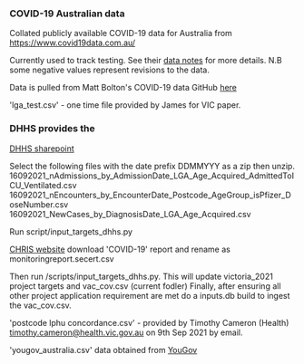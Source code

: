 ### COVID-19 Australian data

Collated publicly available COVID-19 data for Australia from https://www.covid19data.com.au/

Currently used to track testing. See their [data notes](https://www.covid19data.com.au/) for more details. N.B some negative values represent revisions to the data.

Data is pulled from Matt Bolton's COVID-19 data GitHub [here](https://github.com/M3IT/COVID-19_Data)

'lga_test.csv' - one time file provided by James for VIC paper.

### DHHS provides the 

[DHHS sharepoint](https://dhhsvicgovau.sharepoint.com/sites/SDE3-PHIDE/Shared%20Documents/Documents/Health%20service%20and%20mortality%20forecast?e=5%3a72cf5a5950dc4aa1b06a8a329a8fc4b6&at=9)

Select the following files with the date prefix DDMMYYY as a zip then unzip. 
16092021_nAdmissions_by_AdmissionDate_LGA_Age_Acquired_AdmittedToICU_Ventilated.csv
16092021_nEncounters_by_EncounterDate_Postcode_AgeGroup_isPfizer_DoseNumber.csv
16092021_NewCases_by_DiagnosisDate_LGA_Age_Acquired.csv

Run script/input_targets_dhhs.py


[CHRIS website](https://chris.health.gov.au/) download 'COVID-19' report and rename as monitoringreport.secert.csv

Then run /scripts/input_targets_dhhs.py. This will update victoria_2021 project targets and vac_cov.csv (current fodler)
Finally, after ensuring all other project application requirement are met do a inputs.db build to ingest the vac_cov.csv.

'postcode lphu concordance.csv' - provided by Timothy Cameron (Health) <timothy.cameron@health.vic.gov.au> on 9th Sep 2021 by email.

'yougov_australia.csv' data obtained from [YouGov](https://github.com/YouGov-Data/covid-19-tracker/blob/master/data/australia.zip)